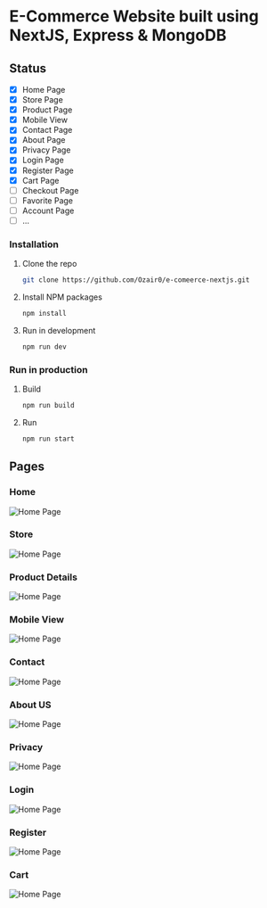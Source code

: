 # E-Commerce Website built using NextJS, Express & MongoDB

## Status

- [x] Home Page
- [x] Store Page
- [x] Product Page
- [x] Mobile View
- [x] Contact Page
- [x] About Page
- [x] Privacy Page
- [x] Login Page
- [x] Register Page
- [x] Cart Page
- [ ] Checkout Page
- [ ] Favorite Page
- [ ] Account Page
- [ ] ...

### Installation

1. Clone the repo

   ```sh
   git clone https://github.com/Ozair0/e-comeerce-nextjs.git
   ```

2. Install NPM packages

   ```sh
   npm install
   ```

3. Run in development

   ```sh
   npm run dev
   ```

### Run in production

1. Build

   ```sh
   npm run build
   ```

2. Run

   ```sh
   npm run start
   ```

## Pages

### Home

![Home Page](Images/home.jpeg "Home Page")

### Store

![Home Page](Images/store.jpeg "Store Page")

### Product Details

![Home Page](Images/product.jpeg "Product Page")

### Mobile View

![Home Page](Images/mobileview.jpeg "Mobile View")

### Contact

![Home Page](Images/contact.jpeg "Contact Page")

### About US

![Home Page](Images/aboutus.jpeg "About Page")

### Privacy

![Home Page](Images/privacy.jpeg "Privacy Page")

### Login

![Home Page](Images/login.jpeg "Login Page")

### Register

![Home Page](Images/register.jpeg "Register Page")

### Cart

![Home Page](Images/cart.jpeg "Cart Page")
